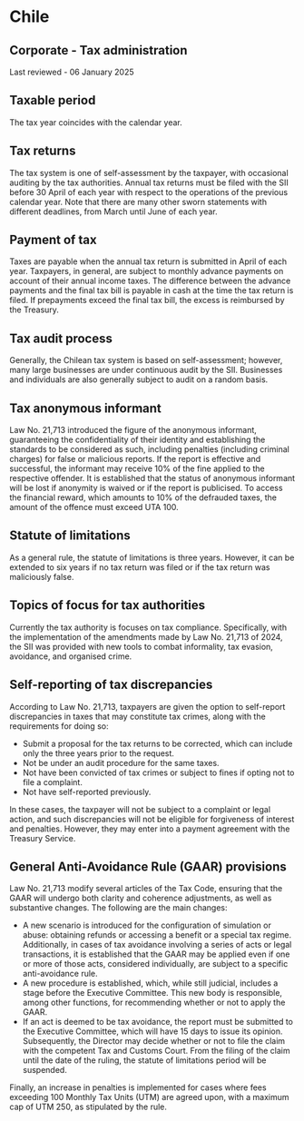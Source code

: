 # Chile
## Corporate - Tax administration
Last reviewed - 06 January 2025
## Taxable period
The tax year coincides with the calendar year.
## Tax returns
The tax system is one of self-assessment by the taxpayer, with occasional auditing by the tax authorities. Annual tax returns must be filed with the SII before 30 April of each year with respect to the operations of the previous calendar year.
Note that there are many other sworn statements with different deadlines, from March until June of each year.
## Payment of tax
Taxes are payable when the annual tax return is submitted in April of each year. Taxpayers, in general, are subject to monthly advance payments on account of their annual income taxes. The difference between the advance payments and the final tax bill is payable in cash at the time the tax return is filed. If prepayments exceed the final tax bill, the excess is reimbursed by the Treasury.
## Tax audit process
Generally, the Chilean tax system is based on self-assessment; however, many large businesses are under continuous audit by the SII. Businesses and individuals are also generally subject to audit on a random basis.
## Tax anonymous informant
Law No. 21,713 introduced the figure of the anonymous informant, guaranteeing the confidentiality of their identity and establishing the standards to be considered as such, including penalties (including criminal charges) for false or malicious reports. If the report is effective and successful, the informant may receive 10% of the fine applied to the respective offender.
It is established that the status of anonymous informant will be lost if anonymity is waived or if the report is publicised.
To access the financial reward, which amounts to 10% of the defrauded taxes, the amount of the offence must exceed UTA 100.
## Statute of limitations
As a general rule, the statute of limitations is three years. However, it can be extended to six years if no tax return was filed or if the tax return was maliciously false.
## Topics of focus for tax authorities
Currently the tax authority is focuses on tax compliance. Specifically, with the implementation of the amendments made by Law No. 21,713 of 2024, the SII was provided with new tools to combat informality, tax evasion, avoidance, and organised crime.
## Self-reporting of tax discrepancies
According to Law No. 21,713, taxpayers are given the option to self-report discrepancies in taxes that may constitute tax crimes, along with the requirements for doing so:
  * Submit a proposal for the tax returns to be corrected, which can include only the three years prior to the request.
  * Not be under an audit procedure for the same taxes.
  * Not have been convicted of tax crimes or subject to fines if opting not to file a complaint.
  * Not have self-reported previously.


In these cases, the taxpayer will not be subject to a complaint or legal action, and such discrepancies will not be eligible for forgiveness of interest and penalties. However, they may enter into a payment agreement with the Treasury Service.
## General Anti-Avoidance Rule (GAAR) provisions
Law No. 21,713 modify several articles of the Tax Code, ensuring that the GAAR will undergo both clarity and coherence adjustments, as well as substantive changes. The following are the main changes:
  * A new scenario is introduced for the configuration of simulation or abuse: obtaining refunds or accessing a benefit or a special tax regime. Additionally, in cases of tax avoidance involving a series of acts or legal transactions, it is established that the GAAR may be applied even if one or more of those acts, considered individually, are subject to a specific anti-avoidance rule.
  * A new procedure is established, which, while still judicial, includes a stage before the Executive Committee. This new body is responsible, among other functions, for recommending whether or not to apply the GAAR.
  * If an act is deemed to be tax avoidance, the report must be submitted to the Executive Committee, which will have 15 days to issue its opinion. Subsequently, the Director may decide whether or not to file the claim with the competent Tax and Customs Court. From the filing of the claim until the date of the ruling, the statute of limitations period will be suspended.


Finally, an increase in penalties is implemented for cases where fees exceeding 100 Monthly Tax Units (UTM) are agreed upon, with a maximum cap of UTM 250, as stipulated by the rule.

